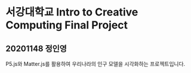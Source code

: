 서강대학교 Intro to Creative Computing Final Project 
==
20201148 정인영 
--
P5.js와 Matter.js를 활용하여 우리나라의 인구 모델을 시각화하는 프로젝트입니다. <br>
